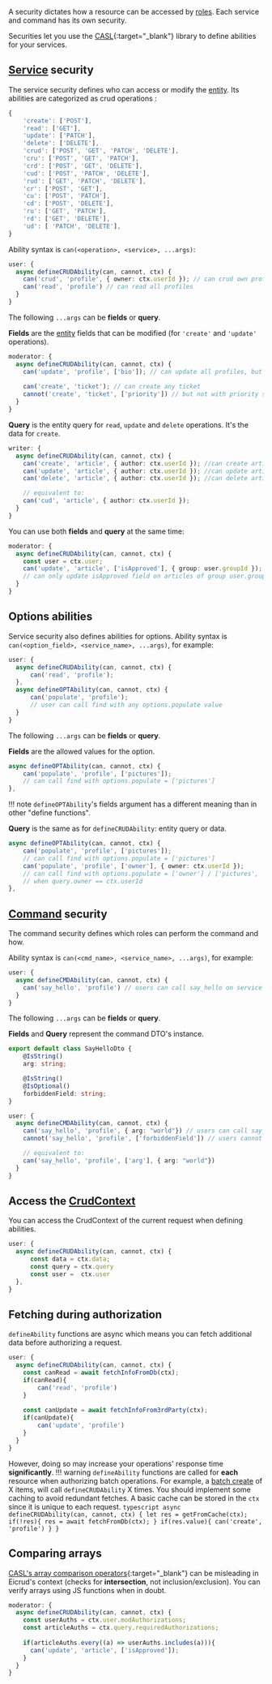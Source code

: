A security dictates how a resource can be accessed by [roles](./roles.md). Each service and command has its own security.

Securities let you use the [CASL](https://casl.js.org/){:target="_blank"} library to define abilities for your services.

## [Service](../services/definition.md) security

The service security defines who can access or modify the [entity](../services/entity.md). Its abilities are categorized as crud operations :

```typescript
{
    'create': ['POST'],
    'read': ['GET'],
    'update': ['PATCH'],
    'delete': ['DELETE'],
    'crud': ['POST', 'GET', 'PATCH', 'DELETE'],
    'cru': ['POST', 'GET', 'PATCH'],
    'crd': ['POST', 'GET', 'DELETE'],
    'cud': ['POST', 'PATCH', 'DELETE'],
    'rud': ['GET', 'PATCH', 'DELETE'],
    'cr': ['POST', 'GET'],
    'cu': ['POST', 'PATCH'],
    'cd': ['POST', 'DELETE'],
    'ru': ['GET', 'PATCH'],
    'rd': ['GET', 'DELETE'],
    'ud': [ 'PATCH', 'DELETE'],
}
```
Ability syntax is `can(<operation>, <service>, ...args)`:
```typescript title="services/profile/profile.security.ts"
user: {
  async defineCRUDAbility(can, cannot, ctx) {
    can('crud', 'profile', { owner: ctx.userId }); // can crud own profile
    can('read', 'profile') // can read all profiles
  }
}
```
The following `...args` can be **fields** or **query**.

**Fields** are the [entity](./../services/entity.md) fields that can be modified (for `'create'` and `'update'` operations).
```typescript
moderator: {
  async defineCRUDAbility(can, cannot, ctx) {
    can('update', 'profile', ['bio']); // can update all profiles, but only their bio
    
    can('create', 'ticket'); // can create any ticket
    cannot('create', 'ticket', ['priority']) // but not with priority specified
  }
}
```
**Query** is the entity query for `read`, `update` and `delete` operations. It's the data for `create`.
```typescript
writer: {
  async defineCRUDAbility(can, cannot, ctx) {
    can('create', 'article', { author: ctx.userId }); //can create article with author == userId
    can('update', 'article', { author: ctx.userId }); //can update articles where author == userId
    can('delete', 'article', { author: ctx.userId }); //can delete articles where author == userId

    // equivalent to:
    can('cud', 'article', { author: ctx.userId }); 
  }
}
```
You can use both **fields** and **query** at the same time:
```typescript
moderator: {
  async defineCRUDAbility(can, cannot, ctx) {
    const user = ctx.user;
    can('update', 'article', ['isApproved'], { group: user.groupId });
    // can only update isApproved field on articles of group user.groupId
  }
}
```
## Options abilities
Service security also defines abilities for options.
Ability syntax is `can(<option_field>, <service_name>, ...args)`, for example: 
```typescript title="services/profile/profile.security.ts"
user: {
  async defineCRUDAbility(can, cannot, ctx) {
      can('read', 'profile'); 
  },
  async defineOPTAbility(can, cannot, ctx) {
      can('populate', 'profile'); 
      // user can call find with any options.populate value
  }
}
```

The following `...args` can be **fields** or **query**.
  
**Fields** are the allowed values for the option.
```typescript
async defineOPTAbility(can, cannot, ctx) {
    can('populate', 'profile', ['pictures']); 
    // can call find with options.populate = ['pictures']
},
```
!!! note
    `defineOPTAbility`'s fields argument has a different meaning than in other "define functions".

**Query** is the same as for `defineCRUDAbility`: entity query or data.
```typescript
async defineOPTAbility(can, cannot, ctx) {
    can('populate', 'profile', ['pictures']); 
    // can call find with options.populate = ['pictures']
    can('populate', 'profile', ['owner'], { owner: ctx.userId }); 
    // can call find with options.populate = ['owner'] / ['pictures', 'owner']
    // when query.owner == ctx.userId
},
```

## [Command](../services/commands.md) security
The command security defines which roles can perform the command and how.

Ability syntax is `can(<cmd_name>, <service_name>, ...args)`, for example:
```typescript title="say_hello.security.ts"
user: {
  async defineCMDAbility(can, cannot, ctx) {
    can('say_hello', 'profile') // users can call say_hello on service profile
  }
}
```
The following `...args` can be **fields** or **query**.

**Fields** and **Query** represent the command DTO's instance.
```typescript
export default class SayHelloDto {
    @IsString()
    arg: string;

    @IsString()
    @IsOptional()
    forbiddenField: string;
}
```
```typescript
user: {
  async defineCMDAbility(can, cannot, ctx) {
    can('say_hello', 'profile', { arg: "world"}) // users can call say_hello with arg == world
    cannot('say_hello', 'profile', ['forbiddenField']) // users cannot call say_hello with forbiddenField defined

    // equivalent to:
    can('say_hello', 'profile', ['arg'], { arg: "world"}) 
  }
}
```

## Access the [CrudContext](../context.md)
You can access the CrudContext of the current request when defining abilities.
```typescript
user: {
  async defineCRUDAbility(can, cannot, ctx) {
      const data = ctx.data;
      const query = ctx.query
      const user =  ctx.user
  },
}
```

## Fetching during authorization
`defineAbility` functions are async which means you can fetch additional data before authorizing a request.
```typescript
user: {
  async defineCRUDAbility(can, cannot, ctx) {
    const canRead = await fetchInfoFromDb(ctx);
    if(canRead){
        can('read', 'profile')
    }
    
    const canUpdate = await fetchInfoFrom3rdParty(ctx);
    if(canUpdate){
        can('update', 'profile')
    }
  }
}
```
However, doing so may increase your operations' response time **significantly**.
!!! warning 
    `defineAbility` functions are called for **each** resource when authorizing batch operations. For example, a [batch create]() of X items, will call `defineCRUDAbility` X times. You should implement some caching to avoid redundant fetches. A basic cache can be stored in the `ctx` since it is unique to each request.
    ```typescript
    async defineCRUDAbility(can, cannot, ctx) {
        let res = getFromCache(ctx);
        if(!res){
            res = await fetchFromDb(ctx);
        }
        if(res.value){
            can('create', 'profile')
        }
    }
    ```

## Comparing arrays
[CASL's array comparison operators](https://casl.js.org/v6/en/guide/conditions-in-depth#supported-operators){:target="_blank"} can be misleading in Eicrud's context (checks for **intersection**, not inclusion/exclusion). You can verify arrays using JS functions when in doubt.
```typescript
moderator: {
  async defineCRUDAbility(can, cannot, ctx) {
    const userAuths = ctx.user.modAuthorizations;
    const articleAuths = ctx.query.requiredAuthorizations;
    
    if(articleAuths.every((a) => userAuths.includes(a))){
      can('update', 'article', ['isApproved']);
    }
  }
}
```
